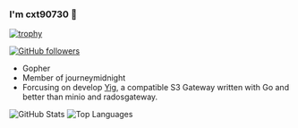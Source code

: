 ### I'm cxt90730 👋

[![trophy](https://github-profile-trophy.vercel.app/?username=cxt90730&theme=onedark)](https://github.com/ryo-ma/github-profile-trophy)

<!--
**cxt90730/cxt90730** is a ✨ _special_ ✨ repository because its `README.md` (this file) appears on your GitHub profile.

Here are some ideas to get you started:

- 🔭 I’m currently working on ...
- 🌱 I’m currently learning ...
- 👯 I’m looking to collaborate on ...
- 🤔 I’m looking for help with ...
- 💬 Ask me about ...
- 📫 How to reach me: ...
- 😄 Pronouns: ...
- ⚡ Fun fact: ...
-->

[![GitHub followers](https://img.shields.io/github/followers/cxt90730?label=Follow%20at%20GitHub&style=for-the-badge)](https://github.com/cxt90730)

- Gopher
- Member of journeymidnight
- Forcusing on develop [Yig](https://github.com/journeymidnight/yig), a compatible S3 Gateway written with Go and better than minio and radosgateway.

![GitHub Stats](https://github-readme-stats.vercel.app/api?username=cxt90730&theme=cobalt&show_icons=true&&line_height=40)
![Top Languages](https://github-readme-stats.vercel.app/api/top-langs/?username=cxt90730&theme=cobalt&show_icons=true)
